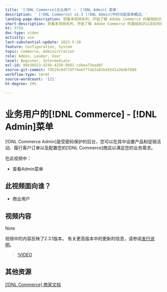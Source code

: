```yaml
---
title: '[!DNL Commerce]企业用户 —  [!DNL Admin] 菜单'
description: ' [!DNL Commerce] v2.3 [!DNL Admin]中的功能菜单概述。'
landing-page-description: 观看本视频系列，开始了解 Adobe Commerce 的基础知识以及如何在 Admin 中工作。
short-description: 观看本视频系列，开始了解 Adobe Commerce 的基础知识以及如何在 Admin 中工作。
kt: 5758
doc-type: video
activity: use
last-substantial-update: 2023-5-28
feature: Configuration, System
topic: Commerce, Administration
role: Admin, Leader, User
level: Beginner, Intermediate
exl-id: 96e36923-d24b-4259-9b91-cd4ea73ead6f
source-git-commit: 79529c8d77df74e6f77ab3a01b45541a38dbf680
workflow-type: tm+mt
source-wordcount: '121'
ht-degree: 29%

---
```


# 业务用户的[!DNL Commerce] - [!DNL Admin]菜单

[!DNL Commerce Admin]是受密码保护的后台，您可以在其中设置产品和促销活动、履行客户订单以及配置您的[!DNL Commerce]商店以满足您的业务需求。

在此视频中：

- 查看Admin菜单

## 此视频面向谁？

- 商业用户

## 视频内容

>[!NOTE]
>
>视频中的内容反映了2.3.1版本。 有关更高版本中的更新的信息，请参阅[发行说明](https://experienceleague.adobe.com/docs/commerce-operations/release/notes/overview.html)。

>[!VIDEO](https://video.tv.adobe.com/v/35942?quality=12&learn=on)

## 其他资源

[[!DNL Commerce] 商家文档](https://experienceleague.adobe.com/docs/commerce-admin/user-guides/home.html)
